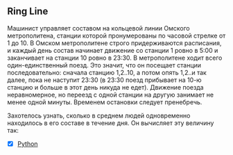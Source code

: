 ## Ring Line

Машинист управляет составом на кольцевой линии Омского метрополитена, станции которой пронумерованы по часовой стрелке от 1 до 10. В Омском метрополитене строго придерживаются расписания, и каждый день состав начинает движение со станции 1 ровно в 5:00 и заканчивает на станции 10 ровно в 23:30. В метрополитене ходит всего один-единственный поезд. Это значит, что он посещает станции последовательно: сначала станцию 1,2..10, а потом опять 1,2..и так далее, пока не наступит 23:30 (в 23:30 поезд прибывает на 10-ю станцию и больше в этот день никуда не едет). Движение поезда неравномерное, но переезд с одной станции на другую занимает не менее одной минуты. Временем остановки следует пренебречь.

Захотелось узнать, сколько в среднем людей одновременно находилось в его составе в течение дня. Он вычисляет эту величину так:



- [x] [Python](https://github.com/UlyanaGru/ring_line/blob/master/ring_line.py)
